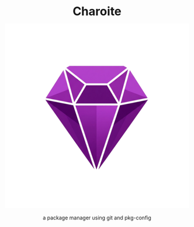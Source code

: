 <p align="center">
  <strong><font size="6">Charoite</font></strong>
</p>

<p align="center">
  <img src="logo.png" alt="logo">
</p>

<p align="center">
  a package manager using git and pkg-config
</p>
